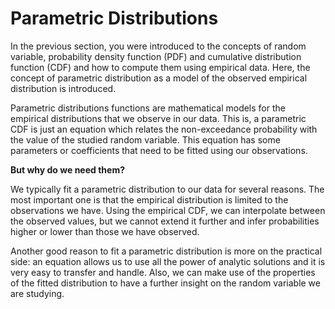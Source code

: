 
# Parametric Distributions

In the previous section, you were introduced to the concepts of random variable, probability density function (PDF) and cumulative distribution function (CDF) and how to compute them using empirical data. Here, the concept of parametric distribution as a model of the observed empirical distribution is introduced.

Parametric distributions functions are mathematical models for the empirical distributions that we observe in our data. This is, a parametric CDF is just an equation which relates the non-exceedance probability with the value of the studied random variable. This equation has some parameters or coefficients that need to be fitted using our observations. 

**But why do we need them?** 

We typically fit a parametric distribution to our data for several reasons. The most important one is that the empirical distribution is limited to the observations we have. Using the empirical CDF, we can interpolate between the observed values, but we cannot extend it further and infer probabilities higher or lower than those we have observed. 

Another good reason to fit a parametric distribution is more on the practical side: an equation allows us to use all the power of analytic solutions and it is very easy to transfer and handle. Also, we can make use of the properties of the fitted distribution to have a further insight on the random variable we are studying.
